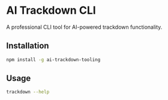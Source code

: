 # AI Trackdown CLI

A professional CLI tool for AI-powered trackdown functionality.

## Installation

```bash
npm install -g ai-trackdown-tooling
```

## Usage

```bash
trackdown --help
```

